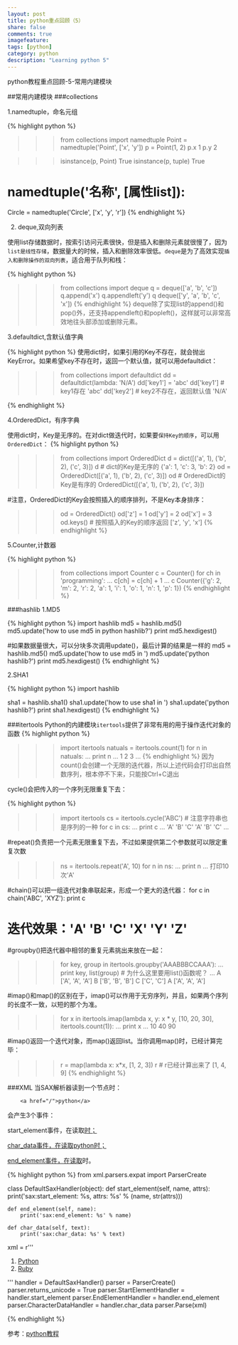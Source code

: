 ```yaml
---
layout: post
title: python重点回顾（5）
share: false
comments: true
imagefeature:
tags: [python]
category: python
description: "Learning python 5"
---
```


python教程重点回顾-5-常用内建模块

<!--more-->

##常用内建模块
###collections

1.namedtuple，命名元组

{% highlight python %}
>>> from collections import namedtuple
>>> Point = namedtuple('Point', ['x', 'y'])
>>> p = Point(1, 2)
>>> p.x
1
>>> p.y
2

>>> isinstance(p, Point)
True
>>> isinstance(p, tuple)
True

# namedtuple('名称', [属性list]):
Circle = namedtuple('Circle', ['x', 'y', 'r'])
{%  endhighlight %}


2. deque,双向列表

使用list存储数据时，按索引访问元素很快，但是插入和删除元素就很慢了，因为`list是线性存储`，数据量大的时候，插入和删除效率很低。`deque`是为了高效实现`插入和删除操作的双向列表`，适合用于队列和栈：

{% highlight python %}
>>> from collections import deque
>>> q = deque(['a', 'b', 'c'])
>>> q.append('x')
>>> q.appendleft('y')
>>> q
deque(['y', 'a', 'b', 'c', 'x'])
{%  endhighlight %}
deque除了实现list的append()和pop()外，还支持appendleft()和popleft()，这样就可以非常高效地往头部添加或删除元素。


3.defaultdict,含默认值字典

{% highlight python %}
使用dict时，如果引用的Key不存在，就会抛出KeyError。如果希望key不存在时，返回一个默认值，就可以用defaultdict：
>>> from collections import defaultdict
>>> dd = defaultdict(lambda: 'N/A')
>>> dd['key1'] = 'abc'
>>> dd['key1'] # key1存在
'abc'
>>> dd['key2'] # key2不存在，返回默认值
'N/A'

{%  endhighlight %}

4.OrderedDict，有序字典

使用dict时，Key是无序的。在对dict做迭代时，如果要`保持Key的顺序`，可以用`OrderedDict`：
{% highlight python %}
>>> from collections import OrderedDict
>>> d = dict([('a', 1), ('b', 2), ('c', 3)])
>>> d # dict的Key是无序的
{'a': 1, 'c': 3, 'b': 2}
>>> od = OrderedDict([('a', 1), ('b', 2), ('c', 3)])
>>> od # OrderedDict的Key是有序的
OrderedDict([('a', 1), ('b', 2), ('c', 3)])

#注意，OrderedDict的Key会按照插入的顺序排列，不是Key本身排序：
>>> od = OrderedDict()
>>> od['z'] = 1
>>> od['y'] = 2
>>> od['x'] = 3
>>> od.keys() # 按照插入的Key的顺序返回
['z', 'y', 'x']
{%  endhighlight %}

5.Counter,计数器

{% highlight python %}
>>> from collections import Counter
>>> c = Counter()
>>> for ch in 'programming':
...     c[ch] = c[ch] + 1
...
>>> c
Counter({'g': 2, 'm': 2, 'r': 2, 'a': 1, 'i': 1, 'o': 1, 'n': 1, 'p': 1})
{%  endhighlight %}


###hashlib
1.MD5

{% highlight python %}
import hashlib
md5 = hashlib.md5()
md5.update('how to use md5 in python hashlib?')
print md5.hexdigest()


#如果数据量很大，可以分块多次调用update()，最后计算的结果是一样的
md5 = hashlib.md5()
md5.update('how to use md5 in ')
md5.update('python hashlib?')
print md5.hexdigest()
{%  endhighlight %}


2.SHA1

{% highlight python %}
import hashlib

sha1 = hashlib.sha1()
sha1.update('how to use sha1 in ')
sha1.update('python hashlib?')
print sha1.hexdigest()
{%  endhighlight %}


###itertools
Python的内建模块`itertools`提供了非常有用的用于操作迭代对象的函数
{% highlight python %}
>>> import itertools
>>> natuals = itertools.count(1)
>>> for n in natuals:
...     print n
...
1
2
3
...
{%  endhighlight %}
因为count()会创建一个无限的迭代器，所以上述代码会打印出自然数序列，根本停不下来，只能按Ctrl+C退出

cycle()会把传入的一个序列无限重复下去：

{% highlight python %}
>>> import itertools
>>> cs = itertools.cycle('ABC') # 注意字符串也是序列的一种
>>> for c in cs:
...     print c
...
'A'
'B'
'C'
'A'
'B'
'C'
...


#repeat()负责把一个元素无限重复下去，不过如果提供第二个参数就可以限定重复次数
>>> ns = itertools.repeat('A', 10)
>>> for n in ns:
...     print n
...
打印10次'A'


#chain()可以把一组迭代对象串联起来，形成一个更大的迭代器：
for c in chain('ABC', 'XYZ'):
    print c
# 迭代效果：'A' 'B' 'C' 'X' 'Y' 'Z'


#groupby()把迭代器中相邻的重复元素挑出来放在一起：
>>> for key, group in itertools.groupby('AAABBBCCAAA'):
...     print key, list(group) # 为什么这里要用list()函数呢？
...
A ['A', 'A', 'A']
B ['B', 'B', 'B']
C ['C', 'C']
A ['A', 'A', 'A']

#imap()和map()的区别在于，imap()可以作用于无穷序列，并且，如果两个序列的长度不一致，以短的那个为准。
>>> for x in itertools.imap(lambda x, y: x * y, [10, 20, 30], itertools.count(1)):
...     print x
...
10
40
90

#imap()返回一个迭代对象，而map()返回list。当你调用map()时，已经计算完毕：
>>> r = map(lambda x: x*x, [1, 2, 3])
>>> r # r已经计算出来了
[1, 4, 9]
{%  endhighlight %}

###XML
当SAX解析器读到一个节点时：

		<a href="/">python</a>

会产生3个事件：

start_element事件，在读取<a href="/">时；

char_data事件，在读取python时；

end_element事件，在读取</a>时。

{% highlight python %}
from xml.parsers.expat import ParserCreate

class DefaultSaxHandler(object):
    def start_element(self, name, attrs):
        print('sax:start_element: %s, attrs: %s' % (name, str(attrs)))

    def end_element(self, name):
        print('sax:end_element: %s' % name)

    def char_data(self, text):
        print('sax:char_data: %s' % text)

xml = r'''<?xml version="1.0"?>
<ol>
    <li><a href="/python">Python</a></li>
    <li><a href="/ruby">Ruby</a></li>
</ol>
'''
handler = DefaultSaxHandler()
parser = ParserCreate()
parser.returns_unicode = True
parser.StartElementHandler = handler.start_element
parser.EndElementHandler = handler.end_element
parser.CharacterDataHandler = handler.char_data
parser.Parse(xml)

{%  endhighlight %}


参考：[python教程](http://www.liaoxuefeng.com/wiki/001374738125095c955c1e6d8bb493182103fac9270762a000)